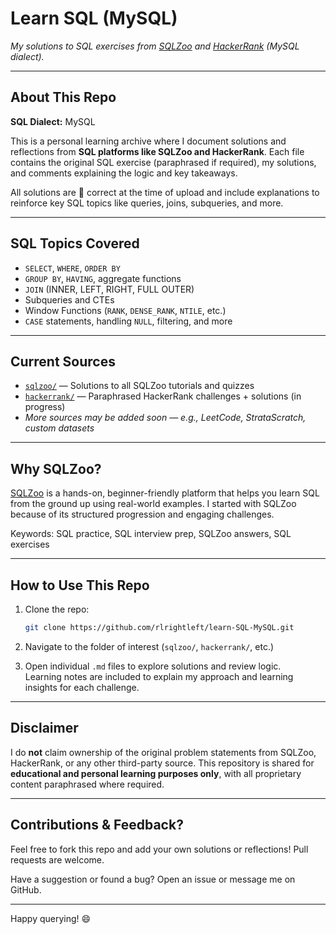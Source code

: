# Learn SQL (MySQL)

*My solutions to SQL exercises from [SQLZoo](https://www.sqlzoo.net/wiki/SQL_Tutorial) and [HackerRank](https://www.hackerrank.com/domains/sql) (MySQL dialect).*

---

## About This Repo
**SQL Dialect:** MySQL

This is a personal learning archive where I document solutions and reflections from **SQL platforms like SQLZoo and HackerRank**. Each file contains the original SQL exercise (paraphrased if required), my solutions, and comments explaining the logic and key takeaways.

All solutions are 💯 correct at the time of upload and include explanations to reinforce key SQL topics like queries, joins, subqueries, and more.

---

## SQL Topics Covered
- `SELECT`, `WHERE`, `ORDER BY`
- `GROUP BY`, `HAVING`, aggregate functions
- `JOIN` (INNER, LEFT, RIGHT, FULL OUTER)
- Subqueries and CTEs
- Window Functions (`RANK`, `DENSE_RANK`, `NTILE`, etc.)
- `CASE` statements, handling `NULL`, filtering, and more

---

## Current Sources

- [`sqlzoo/`](./sqlzoo/) — Solutions to all SQLZoo tutorials and quizzes  
- [`hackerrank/`](./hackerrank/) — Paraphrased HackerRank challenges + solutions (in progress)  
- *More sources may be added soon — e.g., LeetCode, StrataScratch, custom datasets*

---

## Why SQLZoo?
[SQLZoo](https://sqlzoo.net/wiki/SQL_Tutorial) is a hands-on, beginner-friendly platform that helps you learn SQL from the ground up using real-world examples. I started with SQLZoo because of its structured progression and engaging challenges.

Keywords: SQL practice, SQL interview prep, SQLZoo answers, SQL exercises

---

## How to Use This Repo
1. Clone the repo:  
   ```bash
   git clone https://github.com/rlrightleft/learn-SQL-MySQL.git
   ```
   
2. Navigate to the folder of interest (`sqlzoo/`, `hackerrank/`, etc.)

3. Open individual `.md` files to explore solutions and review logic.  
   Learning notes are included to explain my approach and learning insights for each challenge.

---

## Disclaimer
I do **not** claim ownership of the original problem statements from SQLZoo, HackerRank, or any other third-party source. This repository is shared for **educational and personal learning purposes only**, with all proprietary content paraphrased where required.

---

## Contributions & Feedback?
Feel free to fork this repo and add your own solutions or reflections! Pull requests are welcome.

Have a suggestion or found a bug? Open an issue or message me on GitHub.

---

Happy querying! 😄
